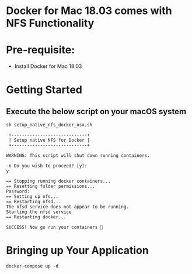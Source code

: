 # Docker for Mac 18.03 comes with NFS Functionality

# Pre-requisite:

- Install Docker for Mac 18.03


# Getting Started

## Execute the below script on your macOS system

```
sh setup_native_nfs_docker_osx.sh

 +-----------------------------+
 | Setup native NFS for Docker |
 +-----------------------------+

WARNING: This script will shut down running containers.

-n Do you wish to proceed? [y]:
y

== Stopping running docker containers...
== Resetting folder permissions...
Password:
== Setting up nfs...
== Restarting nfsd...
The nfsd service does not appear to be running.
Starting the nfsd service
== Restarting docker...

SUCCESS! Now go run your containers 🐳
```

# Bringing up Your Application

```
docker-compose up -d
```
